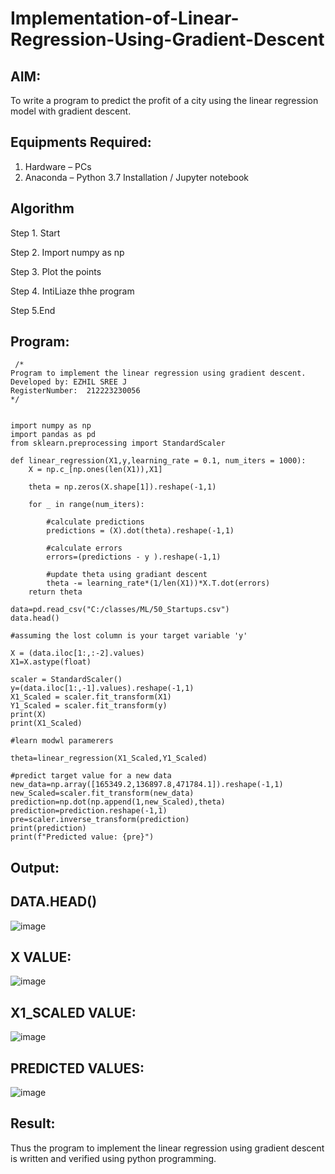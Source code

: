 # Implementation-of-Linear-Regression-Using-Gradient-Descent

## AIM:
To write a program to predict the profit of a city using the linear regression model with gradient descent.

## Equipments Required:
1. Hardware – PCs
2. Anaconda – Python 3.7 Installation / Jupyter notebook

## Algorithm
Step 1. Start

Step 2. Import numpy as np

Step 3. Plot the points

Step 4. IntiLiaze thhe program

Step 5.End

## Program:
```
 /*
Program to implement the linear regression using gradient descent.
Developed by: EZHIL SREE J
RegisterNumber:  212223230056
*/

 
import numpy as np
import pandas as pd
from sklearn.preprocessing import StandardScaler

def linear_regression(X1,y,learning_rate = 0.1, num_iters = 1000):
    X = np.c_[np.ones(len(X1)),X1]
    
    theta = np.zeros(X.shape[1]).reshape(-1,1)
    
    for _ in range(num_iters):
        
        #calculate predictions
        predictions = (X).dot(theta).reshape(-1,1)
        
        #calculate errors
        errors=(predictions - y ).reshape(-1,1)
        
        #update theta using gradiant descent
        theta -= learning_rate*(1/len(X1))*X.T.dot(errors)
    return theta
                                        
data=pd.read_csv("C:/classes/ML/50_Startups.csv")
data.head()

#assuming the lost column is your target variable 'y' 

X = (data.iloc[1:,:-2].values)
X1=X.astype(float)

scaler = StandardScaler()
y=(data.iloc[1:,-1].values).reshape(-1,1)
X1_Scaled = scaler.fit_transform(X1)
Y1_Scaled = scaler.fit_transform(y)
print(X)
print(X1_Scaled)

#learn modwl paramerers

theta=linear_regression(X1_Scaled,Y1_Scaled)

#predict target value for a new data
new_data=np.array([165349.2,136897.8,471784.1]).reshape(-1,1)
new_Scaled=scaler.fit_transform(new_data)
prediction=np.dot(np.append(1,new_Scaled),theta)
prediction=prediction.reshape(-1,1)
pre=scaler.inverse_transform(prediction)
print(prediction)
print(f"Predicted value: {pre}")
```

## Output:
## DATA.HEAD()
![image](https://github.com/user-attachments/assets/bb239ebb-63ce-4658-bc5d-38f1057a1ab1)

 

## X VALUE: 
![image](https://github.com/user-attachments/assets/2bd0bf97-270e-4be7-b4d4-0b773d3d4bd3)

## X1_SCALED VALUE:
![image](https://github.com/user-attachments/assets/206fa636-a6d1-4bee-80db-cff69bacd36f)

 
## PREDICTED VALUES:
![image](https://github.com/user-attachments/assets/4880344f-29f6-4b3f-ab98-b6245aa5b221)

 





## Result:
Thus the program to implement the linear regression using gradient descent is written and verified using python programming.
